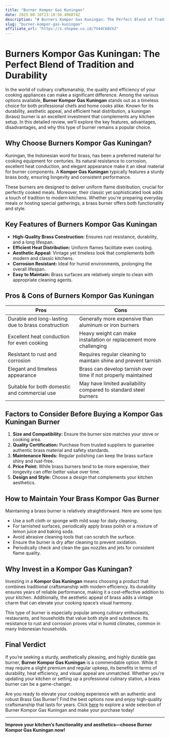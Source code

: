 ```yaml
---
title: "Burner Kompor Gas Kuningan"
date: 2025-08-16T23:10:56.496874Z
description: "# Burners Kompor Gas Kuningan: The Perfect Blend of Tradition and Durability..."
slug: "burner-kompor-gas-kuningan"
affiliate_url: "https://s.shopee.co.id/7V44C68VX2"
---
```

# Burners Kompor Gas Kuningan: The Perfect Blend of Tradition and Durability

In the world of culinary craftsmanship, the quality and efficiency of your cooking appliances can make a significant difference. Among the various options available, **Burner Kompor Gas Kuningan** stands out as a timeless choice for both professional chefs and home cooks alike. Known for its durability, aesthetic appeal, and efficient heat distribution, a kuningan (brass) burner is an excellent investment that complements any kitchen setup. In this detailed review, we’ll explore the key features, advantages, disadvantages, and why this type of burner remains a popular choice.

## Why Choose Burners Kompor Gas Kuningan?

Kuningan, the Indonesian word for brass, has been a preferred material for cooking equipment for centuries. Its natural resistance to corrosion, excellent heat conduction, and elegant appearance make it an ideal material for burner components. A **Kompor Gas Kuningan** typically features a sturdy brass body, ensuring longevity and consistent performance.

These burners are designed to deliver uniform flame distribution, crucial for perfectly cooked meals. Moreover, their classic yet sophisticated look adds a touch of tradition to modern kitchens. Whether you're preparing everyday meals or hosting special gatherings, a brass burner offers both functionality and style.

## Key Features of Burners Kompor Gas Kuningan

- **High-Quality Brass Construction:** Ensures rust resistance, durability, and a long lifespan.
- **Efficient Heat Distribution:** Uniform flames facilitate even cooking.
- **Aesthetic Appeal:** Vintage yet timeless look that complements both modern and classic kitchens.
- **Corrosion Resistant:** Ideal for humid environments, prolonging the overall lifespan.
- **Easy to Maintain:** Brass surfaces are relatively simple to clean with appropriate cleaning agents.

## Pros & Cons of Burners Kompor Gas Kuningan

| **Pros** | **Cons** |
|------------|--------------|
| Durable and long-lasting due to brass construction | Generally more expensive than aluminum or iron burners |
| Excellent heat conduction for even cooking | Heavy weight can make installation or replacement more challenging |
| Resistant to rust and corrosion | Requires regular cleaning to maintain shine and prevent tarnish |
| Elegant and timeless appearance | Brass can develop tarnish over time if not properly maintained |
| Suitable for both domestic and commercial use | May have limited availability compared to standard steel burners |

## Factors to Consider Before Buying a Kompor Gas Kuningan Burner

1. **Size and Compatibility:** Ensure the burner size matches your stove or cooking area.
2. **Quality Certification:** Purchase from trusted suppliers to guarantee authentic brass material and safety standards.
3. **Maintenance Needs:** Regular polishing can keep the brass surface shiny and rust-free.
4. **Price Point:** While brass burners tend to be more expensive, their longevity can offer better value over time.
5. **Design and Style:** Choose a design that complements your kitchen aesthetics.

## How to Maintain Your Brass Kompor Gas Burner

Maintaining a brass burner is relatively straightforward. Here are some tips:

- Use a soft cloth or sponge with mild soap for daily cleaning.
- For tarnished surfaces, periodically apply brass polish or a mixture of lemon juice and baking soda.
- Avoid abrasive cleaning tools that can scratch the surface.
- Ensure the burner is dry after cleaning to prevent oxidation.
- Periodically check and clean the gas nozzles and jets for consistent flame quality.

## Why Invest in a Kompor Gas Kuningan?

Investing in a **Kompor Gas Kuningan** means choosing a product that combines traditional craftsmanship with modern efficiency. Its durability ensures years of reliable performance, making it a cost-effective addition to your kitchen. Additionally, the aesthetic appeal of brass adds a vintage charm that can elevate your cooking space’s visual harmony.

This type of burner is especially popular among culinary enthusiasts, restaurants, and households that value both style and substance. Its resistance to rust and corrosion proves vital in humid climates, common in many Indonesian households.

## Final Verdict

If you’re seeking a sturdy, aesthetically pleasing, and highly durable gas burner, **Burner Kompor Gas Kuningan** is a commendable option. While it may require a slight premium and regular upkeep, its benefits in terms of durability, heat efficiency, and visual appeal are unmatched. Whether you're updating your kitchen or setting up a professional culinary station, a brass burner can be a game-changer.

Are you ready to elevate your cooking experience with an authentic and robust Brass Gas Burner? Find the best options now and enjoy high-quality craftsmanship that lasts for years. Click [here](https://s.shopee.co.id/7V44C68VX2) to explore a wide selection of Burner Kompor Gas Kuningan and make your purchase today!

---

**Improve your kitchen’s functionality and aesthetics—choose Burner Kompor Gas Kuningan now!**